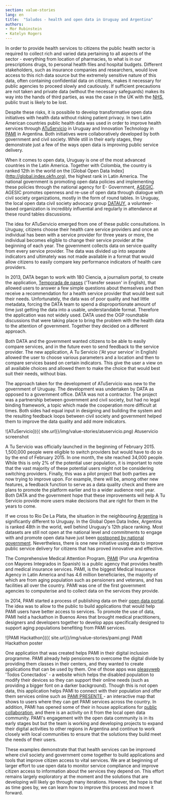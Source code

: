 ```yaml
---
section: value-stories
lang: en
title:  "Saludos - health and open data in Uruguay and Argentina"
authors:
- Mor Rubinstein
- Katelyn Rogers
---
```


In order to provide health services to citizens the public health sector is required to collect rich and varied data pertaining to all aspects of the sector - everything from location of pharmacies, to what is in our prescriptions drugs, to personal health files and hospital budgets. Different stakeholders, such as insurance companies and researchers, would love access to this rich data source but the extremely sensitive nature of this data, often containing confidential data on citizens, makes it necessary for public agencies to proceed slowly and cautiously. If sufficient precautions are not taken and private data (without the necessary safeguards) makes its way into the hands of third parties, as was the case in the UK with the [NHS](http://www.wired.co.uk/news/archive/2014-02/04/care-data-nhs-healthcare), public trust is likely to be lost. 


Despite these risks, it is possibile to develop transformative open data initiatives with health data without risking patient privacy. In two Latin American countries public health data was used in order to improve health services through [ATuServicio](http://atuservicio.uy) in Uruguay and  Innovation Technology in [PAMI](https://it.pami.org.ar) in Argentina. Both initiatives were collaboratively developed by both government and civil society. While still in their early stages, they demonstrate just a few of the ways open data is improving public service delivery.

When it comes to open data, Uruguay is one of the most advanced countries in the Latin America. Together with Colombia, the country is ranked 12th in the world on the [Global Open Data Index] (http://global.index.okfn.org), the highest rank in Latin America. The national government is promoting open data policies and implementing these policies through the national agency for E- Government, [ASEGIC](http://agesic.gub.uy). AGESIC promotes openness and re-use of open data through dialogue with civil society organizations, mostly in the form of round tables. In Uruguay, the local open data civil society advocacy group [DATAUY](http://datauy.org), a volunteer-based organization is incredibly influential and regularly in attendance at these round tables discussions.

The idea for ATuServicio emerged from one of these public consultations. In Uruguay, citizens choose their health care service providers and once an individual has been with a service provider for three years or more, the individual becomes eligible to change their service provider at the beginning of each year. The government collects data on service quality from every service provider. The data was divided up into separate indicators and ultimately was not made available in a format that would allow citizens to easily compare key performance indicators of health care providers.

In 2013, DATA began to work with 180 Ciencia, a journalism portal, to create the application, [Temporada de pases](http://mutualistas.datauy.org) ('Transfer season' in English), that allowed users to answer a few simple questions about themselves and then receive a recommendation for a health service provider that would best suit their needs. Unfortunately, the data was of poor quality and had little metadata, forcing the DATA team to spend a disproportionate amount of time just getting the data into a usable, understandable format. Therefore the application was not widely used. DATA used the OGP roundtable discussions that were taking place to bring the problem with the health data to the attention of government. Together they decided on a different approach.

Both DATA and the government wanted citizens to be able to easily compare services, and in the future even to send feedback to the service provider. The new application, A Tu Servicio ('At your service' in English) allowed the user to choose various parameters and a location and then to compare services based on certain indicators. This give the user a view on all available choices and allowed them to make the choice that would best suit their needs, without bias.

The approach taken for the development of ATuServicio was new to the government of Uruguay. The development was undertaken by DATA as opposed to a government office.  DATA was not a contractor. The project was a partnership between government and civil society, but had no legal binding framework, a topic which made the cooperation more difficult at times. Both sides had equal input in designing and building the system and the resulting feedback loops between civil society and government helped them to improve the data quality and add more indicators.

![ATuServicio]({{ site.url}}/img/value-stories/atuservicio.png)
                                          Atuservicio screenshot

A Tu Servicio was officially launched in the beginning of February 2015. 1,500,000 people were eligible to switch providers but would have to do so by the end of February 2015. In one month, the site reached 34,000 people. While this is only 2% of the potential user population, it is important to note that the vast majority of these potential users might not be considering switching providers. Finally, this was a pilot project that both parties are now trying to improve upon. For example, there will be, among other new features, a feedback function to serve as a data quality check and there are plans to promote the platform earlier and to a wider audience next year. Both DATA and the government hope that these improvements will help A Tu Servicio provide more users make decisions that are right for them in the years to come.

If we cross to Rio De La Plata, the situation in the neighbouring [Argentina](http://index.okfn.org/place/argentina/) is significantly different to Uruguay. In the Global Open Data Index, Argentina is ranked 48th in the world, well behind Uruguay's 12th place ranking. Most datasets are still not open at the national level and commitments to engage with and promote open data have just been [postponed by national government](https://ogpargentina.wordpress.com/2015/04/15/renuncia-de-la-coordinacion-de-gobierno-abierto-en-la-jgm/). Nevertheless, there is one new initiative using data to improve public service delivery for citizens that has proved innovative and effective.


The Comprehensive Medical Attention Program, [PAMI](http://en.wikipedia.org/wiki/PAMI) (Por una Argentina con Mayores Integrados in Spanish) is a public agency that provides health and medical insurance services. PAMI, is the biggest Medical Insurance Agency in Latin America and has 4.6 million beneficiaries, the majority of which are from aging population such as pensioners and veterans, and has facilities all over the country. PAMI was one of the first government agencies to computerise and to collect data on the services they provide.


In 2014, PAMI started a process of publishing data on their [open data portal](https://it.pami.org.ar/?q=dataset). The idea was to allow to the public to build applications that would help PAMI users have better access to services. To promote the use of data, PAMI held a hackathon in Buenos Aires that brought medical practitioners, designers and developers together to develop apps specifically designed to support aging populations benefiting from PAMI services.

![PAMI Hackathon]({{ site.url}}/img/value-stories/pami.png)
PAMI Hackathon poster

One application that was created helps PAMI in their digital inclusion programme. PAMI already help pensioners to overcome the digital divide by providing them classes in their centers, and they wanted to create applications that can be used by them. One of those apps was [pleasyweb](http://pleasyweb.com) 'Todos Conectados' - a website which helps the disabled population to modify their devices so they can support their online needs (such as providing a bigger font on a darker background). Though this is not open data, this application helps PAMI to connect with their population and offer them services online such as [PAMI PRESENTE ](http://opensas.github.io/mapa-pami/main.html) - an interactive map that shows to users where they can get PAMI services across the country. In addition, PAMI has opened some of their in house applications for [public collaboration](http://pami-inssjp.github.io), and there is an activity on it from the local open data community. PAMI's engagement with the open data community is in its early stages but  but the team is working and developing projects to expand their digital activities to other regions in Argentina and continue to work closely with local communities to ensure that the solutions they build meet the needs of their users.


These examples demonstrate that that health services can be improved where civil society and government come together to build applications and tools that improve citizen access to vital services. We are at beginning of larger effort to use open data to monitor service compliance and improve citizen access to information about the services they depend on. This effort remains largely exploratory at the moment and the solutions that are developing will likely go through many iterations. However, the hope is that as time goes by, we can learn how to improve this process and move it forward.
